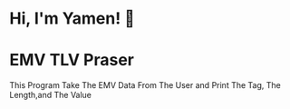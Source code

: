 # Hi, I'm Yamen! 👋


# EMV TLV Praser

This Program Take The EMV Data From The User and Print The Tag, The Length,and The Value 
